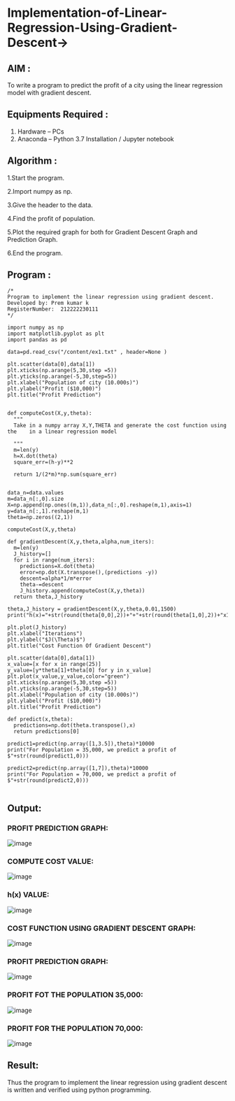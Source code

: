# Implementation-of-Linear-Regression-Using-Gradient-Descent->

## AIM :
To write a program to predict the profit of a city using the linear regression model with gradient descent.

## Equipments Required :
1. Hardware – PCs
2. Anaconda – Python 3.7 Installation / Jupyter notebook

## Algorithm :
1.Start the program.

2.Import numpy as np.

3.Give the header to the data.

4.Find the profit of population.

5.Plot the required graph for both for Gradient Descent Graph and Prediction Graph.

6.End the program.

## Program :
```
/*
Program to implement the linear regression using gradient descent.
Developed by: Prem kumar k
RegisterNumber:  212222230111
*/

import numpy as np
import matplotlib.pyplot as plt
import pandas as pd

data=pd.read_csv("/content/ex1.txt" , header=None )

plt.scatter(data[0],data[1])
plt.xticks(np.arange(5,30,step =5))
plt.yticks(np.arange(-5,30,step=5))
plt.xlabel("Population of city (10.000s)")
plt.ylabel("Profit ($10,000)")
plt.title("Profit Prediction")


def computeCost(X,y,theta):
  """
  Take in a numpy array X,Y,THETA and generate the cost function using the    in a linear regression model

  """
  m=len(y)
  h=X.dot(theta)
  square_err=(h-y)**2

  return 1/(2*m)*np.sum(square_err)


data_n=data.values
m=data_n[:,0].size
X=np.append(np.ones((m,1)),data_n[:,0].reshape(m,1),axis=1)
y=data_n[:,1].reshape(m,1)
theta=np.zeros((2,1))

computeCost(X,y,theta)

def gradientDescent(X,y,theta,alpha,num_iters):
  m=len(y)
  J_history=[]
  for i in range(num_iters):
    predictions=X.dot(theta)
    error=np.dot(X.transpose(),(predictions -y))
    descent=alpha*1/m*error
    theta-=descent
    J_history.append(computeCost(X,y,theta))
  return theta,J_history

theta,J_history = gradientDescent(X,y,theta,0.01,1500)
print("h(x)="+str(round(theta[0,0],2))+"+"+str(round(theta[1,0],2))+"x1")

plt.plot(J_history)
plt.xlabel("Iterations")
plt.ylabel("$J(\Theta)$")
plt.title("Cost Function Of Gradient Descent")

plt.scatter(data[0],data[1])
x_value=[x for x in range(25)]
y_value=[y*theta[1]+theta[0] for y in x_value]
plt.plot(x_value,y_value,color="green")
plt.xticks(np.arange(5,30,step =5))
plt.yticks(np.arange(-5,30,step=5))
plt.xlabel("Population of city (10.000s)")
plt.ylabel("Profit ($10,000)")
plt.title("Profit Prediction")

def predict(x,theta):
  predictions=np.dot(theta.transpose(),x)
  return predictions[0]

predict1=predict(np.array([1,3.5]),theta)*10000
print("For Population = 35,000, we predict a profit of $"+str(round(predict1,0)))

predict2=predict(np.array([1,7]),theta)*10000
print("For Population = 70,000, we predict a profit of $"+str(round(predict2,0)))


```


## Output:

### PROFIT PREDICTION GRAPH:

![image](https://github.com/Pradeeppachiyappan/Implementation-of-Linear-Regression-Using-Gradient-Descent/assets/118707347/ab51c031-e56a-4f7c-ac1c-d1d4138c9131)

### COMPUTE COST VALUE:

![image](https://github.com/Pradeeppachiyappan/Implementation-of-Linear-Regression-Using-Gradient-Descent/assets/118707347/b7ed77b6-4b6e-4d81-b1c9-a64581967244)

### h(x) VALUE:

![image](https://github.com/Pradeeppachiyappan/Implementation-of-Linear-Regression-Using-Gradient-Descent/assets/118707347/ee900b69-d3e5-4aab-bc77-8c622eff4ce9)

### COST FUNCTION USING GRADIENT DESCENT GRAPH:

![image](https://github.com/Pradeeppachiyappan/Implementation-of-Linear-Regression-Using-Gradient-Descent/assets/118707347/2e05ee2c-c460-4665-a845-2dbad8eca97d)


### PROFIT PREDICTION GRAPH:

![image](https://github.com/Pradeeppachiyappan/Implementation-of-Linear-Regression-Using-Gradient-Descent/assets/118707347/e6c39a22-c750-4ef5-b861-cf56050cd2c5)

### PROFIT FOT THE POPULATION 35,000:

![image](https://github.com/Pradeeppachiyappan/Implementation-of-Linear-Regression-Using-Gradient-Descent/assets/118707347/f0faf99d-a3cc-4275-b123-481bbc0bcae5)

### PROFIT FOR THE POPULATION 70,000:

![image](https://github.com/Pradeeppachiyappan/Implementation-of-Linear-Regression-Using-Gradient-Descent/assets/118707347/87c341c5-ae1d-44f4-b8c7-65bbdc255a3c)


## Result:
Thus the program to implement the linear regression using gradient descent is written and verified using python programming.
